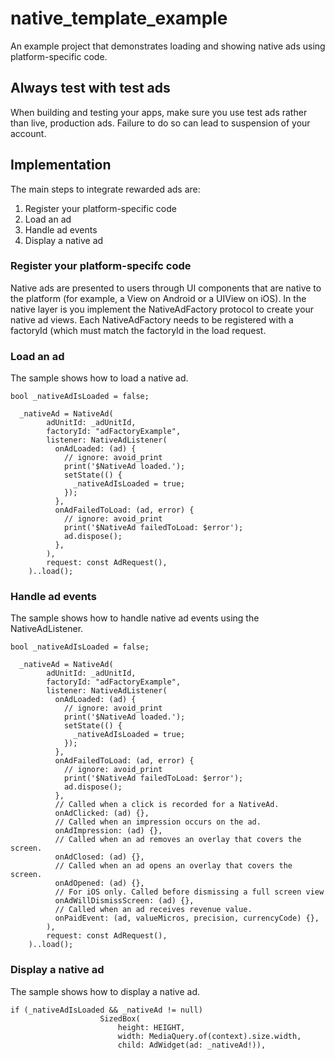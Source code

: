 # native_template_example

An example project that demonstrates loading and showing native ads using platform-specific code.

## Always test with test ads

When building and testing your apps, make sure you use test ads rather than
live, production ads. Failure to do so can lead to suspension of your account.

## Implementation

The main steps to integrate rewarded ads are:

1. Register your platform-specific code
2. Load an ad
3. Handle ad events
4. Display a native ad


### Register your platform-specifc code
Native ads are presented to users through UI components that are native to the platform (for example, a View on Android or a UIView on iOS). In the native layer is you implement the NativeAdFactory protocol to create your native ad views. Each NativeAdFactory needs to be registered with a factoryId (which must match the factoryId in the load request. 

### Load an ad
The sample shows how to load a native ad.

```
bool _nativeAdIsLoaded = false;

  _nativeAd = NativeAd(
        adUnitId: _adUnitId,
        factoryId: "adFactoryExample",
        listener: NativeAdListener(
          onAdLoaded: (ad) {
            // ignore: avoid_print
            print('$NativeAd loaded.');
            setState(() {
              _nativeAdIsLoaded = true;
            });
          },
          onAdFailedToLoad: (ad, error) {
            // ignore: avoid_print
            print('$NativeAd failedToLoad: $error');
            ad.dispose();
          },
        ),
        request: const AdRequest(),
    )..load();
 ```

### Handle ad events
The sample shows how to handle native ad events using the NativeAdListener.

```
bool _nativeAdIsLoaded = false;

  _nativeAd = NativeAd(
        adUnitId: _adUnitId,
        factoryId: "adFactoryExample",
        listener: NativeAdListener(
          onAdLoaded: (ad) {
            // ignore: avoid_print
            print('$NativeAd loaded.');
            setState(() {
              _nativeAdIsLoaded = true;
            });
          },
          onAdFailedToLoad: (ad, error) {
            // ignore: avoid_print
            print('$NativeAd failedToLoad: $error');
            ad.dispose();
          },
          // Called when a click is recorded for a NativeAd.
          onAdClicked: (ad) {},
          // Called when an impression occurs on the ad.
          onAdImpression: (ad) {},
          // Called when an ad removes an overlay that covers the screen.
          onAdClosed: (ad) {},
          // Called when an ad opens an overlay that covers the screen.
          onAdOpened: (ad) {},
          // For iOS only. Called before dismissing a full screen view
          onAdWillDismissScreen: (ad) {},
          // Called when an ad receives revenue value.
          onPaidEvent: (ad, valueMicros, precision, currencyCode) {},
        ),
        request: const AdRequest(),
    )..load();
 ```

### Display a native ad
The sample shows how to display a native ad.

```
if (_nativeAdIsLoaded && _nativeAd != null)
                    SizedBox(
                        height: HEIGHT,
                        width: MediaQuery.of(context).size.width,
                        child: AdWidget(ad: _nativeAd!)),
```
